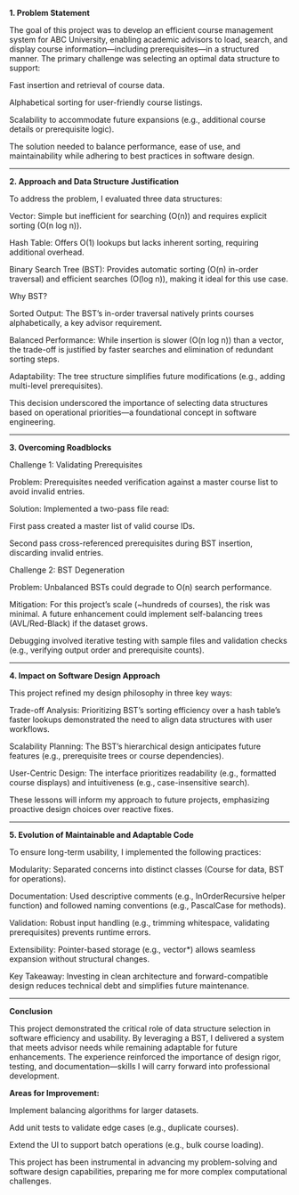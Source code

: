 **1. Problem Statement**

The goal of this project was to develop an efficient course management system for ABC University, enabling academic advisors to load, search, and display course information—including prerequisites—in a structured manner. The primary challenge was selecting an optimal data structure to support:

Fast insertion and retrieval of course data.

Alphabetical sorting for user-friendly course listings.

Scalability to accommodate future expansions (e.g., additional course details or prerequisite logic).

The solution needed to balance performance, ease of use, and maintainability while adhering to best practices in software design.

-------------------------------------------------------------------------------------------------------------------------------------------------------
**2. Approach and Data Structure Justification**

To address the problem, I evaluated three data structures:

Vector: Simple but inefficient for searching (O(n)) and requires explicit sorting (O(n log n)).

Hash Table: Offers O(1) lookups but lacks inherent sorting, requiring additional overhead.

Binary Search Tree (BST): Provides automatic sorting (O(n) in-order traversal) and efficient searches (O(log n)), making it ideal for this use case.

Why BST?

Sorted Output: The BST’s in-order traversal natively prints courses alphabetically, a key advisor requirement.

Balanced Performance: While insertion is slower (O(n log n)) than a vector, the trade-off is justified by faster searches and elimination of redundant sorting steps.

Adaptability: The tree structure simplifies future modifications (e.g., adding multi-level prerequisites).

This decision underscored the importance of selecting data structures based on operational priorities—a foundational concept in software engineering.

-------------------------------------------------------------------------------------------------------------------------------------------------------
**3. Overcoming Roadblocks**

Challenge 1: Validating Prerequisites

Problem: Prerequisites needed verification against a master course list to avoid invalid entries.

Solution: Implemented a two-pass file read:

First pass created a master list of valid course IDs.

Second pass cross-referenced prerequisites during BST insertion, discarding invalid entries.

Challenge 2: BST Degeneration

Problem: Unbalanced BSTs could degrade to O(n) search performance.

Mitigation: For this project’s scale (~hundreds of courses), the risk was minimal. A future enhancement could implement self-balancing trees (AVL/Red-Black) if the dataset grows.

Debugging involved iterative testing with sample files and validation checks (e.g., verifying output order and prerequisite counts).

-------------------------------------------------------------------------------------------------------------------------------------------------------
**4. Impact on Software Design Approach**

This project refined my design philosophy in three key ways:

Trade-off Analysis: Prioritizing BST’s sorting efficiency over a hash table’s faster lookups demonstrated the need to align data structures with user workflows.

Scalability Planning: The BST’s hierarchical design anticipates future features (e.g., prerequisite trees or course dependencies).

User-Centric Design: The interface prioritizes readability (e.g., formatted course displays) and intuitiveness (e.g., case-insensitive search).

These lessons will inform my approach to future projects, emphasizing proactive design choices over reactive fixes.

-------------------------------------------------------------------------------------------------------------------------------------------------------
**5. Evolution of Maintainable and Adaptable Code**

To ensure long-term usability, I implemented the following practices:

Modularity: Separated concerns into distinct classes (Course for data, BST for operations).

Documentation: Used descriptive comments (e.g., InOrderRecursive helper function) and followed naming conventions (e.g., PascalCase for methods).

Validation: Robust input handling (e.g., trimming whitespace, validating prerequisites) prevents runtime errors.

Extensibility: Pointer-based storage (e.g., vector<Course>*) allows seamless expansion without structural changes.

Key Takeaway: Investing in clean architecture and forward-compatible design reduces technical debt and simplifies future maintenance.

------------------------------------------------------------------------------------------------------------------------------------------------------

**Conclusion**

This project demonstrated the critical role of data structure selection in software efficiency and usability. By leveraging a BST, I delivered a system that meets advisor needs while remaining adaptable for future enhancements. The experience reinforced the importance of design rigor, testing, and documentation—skills I will carry forward into professional development.

**Areas for Improvement:**

Implement balancing algorithms for larger datasets.

Add unit tests to validate edge cases (e.g., duplicate courses).

Extend the UI to support batch operations (e.g., bulk course loading).

This project has been instrumental in advancing my problem-solving and software design capabilities, preparing me for more complex computational challenges.



